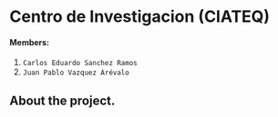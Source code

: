 # Centro de Investigacion (CIATEQ)

#### Members:
1. `Carlos Eduardo Sanchez Ramos`
3. `Juan Pablo Vazquez Arévalo`  


## About the project.

